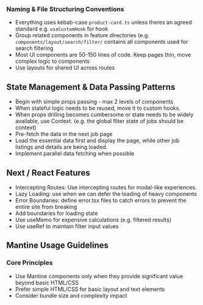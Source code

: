 ### Naming & File Structuring Conventions
- Everything uses kebab-case `product-card.ts` unless theres an agreed standard e.g. `useCustomHook` for hook
- Group related components in feature directories (e.g. `components/layout/search/filter/` contains all components used for search filtering
- Most UI components are 50-150 lines of code. Keep pages thin, move complex logic to components
- Use layouts for shared UI across routes

## State Management & Data Passing Patterns
- Begin with simple props passing - max 2 levels of components
- When stateful logic needs to be reused, move it to custom hooks.
- When props drilling becomes cumbersome or state needs to be widely available, use Context. (e.g. the global fliter state of jobs should be context)
- Pre-fetch the data in the next job page
- Load the essential data first and display the page, while other job listings and details are being loaded.
- Implement parallel data fetching when possible


## Next / React Features
- Intercepting Routes: Use intercepting routes for modal-like experiences.
- Lazy Loading: use when we can defer the loading of heavy components
- Error Boundaries: define error.tsx files to catch errors to prevent the entire site from breaking
- Add <Suspense/> boundaries for loading state
- Use useMemo for expensive calculations (e.g. filtered results)
- Use useRef to maintain filter input values

## Mantine Usage Guidelines

### Core Principles
- Use Mantine components only when they provide significant value beyond basic HTML/CSS
- Prefer simple HTML/CSS for basic layout and text elements
- Consider bundle size and complexity impact
